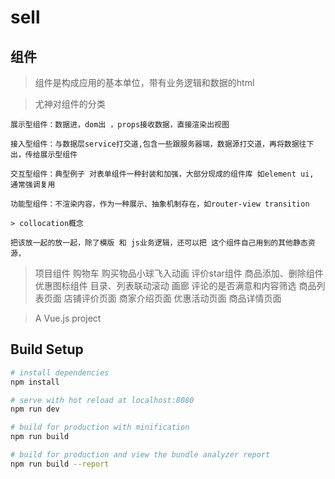 
# sell
## 组件 ##

> 组件是构成应用的基本单位，带有业务逻辑和数据的html

>尤神对组件的分类
```
展示型组件：数据进，dom出 ，props接收数据，直接渲染出视图

接入型组件：与数据层service打交道,包含一些跟服务器端，数据源打交道，再将数据往下出，传给展示型组件

交互型组件：典型例子 对表单组件一种封装和加强，大部分现成的组件库 如element ui, 通常强调复用

功能型组件：不渲染内容，作为一种展示、抽象机制存在，如router-view transition

> collocation概念

把该放一起的放一起，除了模版 和 js业务逻辑，还可以把 这个组件自己用到的其他静态资源，
```
> 项目组件
 购物车
 购买物品小球飞入动画
 评价star组件
 商品添加、删除组件
 优惠图标组件
 目录、列表联动滚动
 画廊
 评论的是否满意和内容筛选
 商品列表页面
 店铺评价页面
 商家介绍页面
 优惠活动页面
 商品详情页面




> A Vue.js project

## Build Setup

``` bash
# install dependencies
npm install

# serve with hot reload at localhost:8080
npm run dev

# build for production with minification
npm run build

# build for production and view the bundle analyzer report
npm run build --report
```

